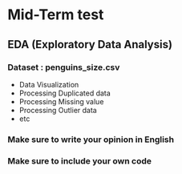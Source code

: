 # Mid-Term test 
## EDA (Exploratory Data Analysis)
### Dataset : penguins_size.csv

- Data Visualization
- Processing Duplicated data
- Processing Missing value
- Processing Outlier data
- etc

### Make sure to write your opinion in English
### Make sure to include your own code
### 

  




